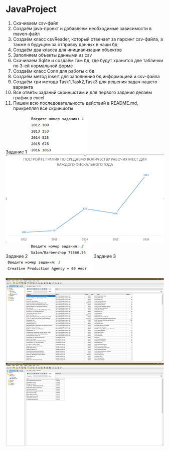 # JavaProject
1. Скачиваем csv-файл
2. Создаём java-проект и добавляем необходимые зависимости в maven-файл
3. Создаём класс csvReader, который отвечает за парсинг csv-файла, а также в будущем за отправку данных в наши бд
4. Создаём два класса для инициализации объектов
5. Заполняем объекты данными из csv
6. Скачиваем Sqlite и создаём там бд, где будут хранится две таблички по 3-ей нормальной форме
7. Создаём класс Conn для работы с бд
8. Создаём метод insert для заполнения бд информацией и csv-файла
9. Создаём три метода Task1,Task2,Task3 для решения задач нашего варианта
10. Все ответы заданий скриншотим и для первого задания делаем график в excel
11. Пишем всю последовательность действий в README.md, прикрепляя все скриншоты

Задание 1 
![alt text](1.png) 
![alt text](График.png)
Задание 2
![alt text](2.png)
Задание 3
![alt text](3.png)







![alt text](бд1.png)
![alt text](бд2.png)
